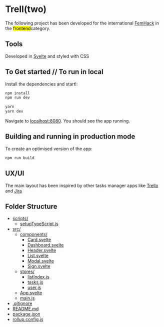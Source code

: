 # Trell(two)

The following project has been developed for the international [FemHack](https://nuwe.io/femhack) in the <mark>frontend</mark>category.

## Tools

Developed in [Svelte](https://svelte.dev/docs) and styled with CSS

## To Get started // To run in local

Install the dependencies and start!:

```bash
npm install
npm run dev

```

```bash
yarn
yarn dev
```

Navigate to [localhost:8080](http://localhost:8080). You should see the app running.

## Building and running in production mode

To create an optimised version of the app:

```bash
npm run build
```

## UX/UI

The main layout has been inspired by other tasks manager apps like [Trello](https://trello.com/) and [Jira](https://www.atlassian.com/software/jira)

## Folder Structure

- [scripts/](./svelte-nuwe-femhack/scripts)
  - [setupTypeScript.js](./svelte-nuwe-femhack/scripts/setupTypeScript.js)
- [src/](./svelte-nuwe-femhack/src)
  - [components/](./svelte-nuwe-femhack/src/components)
    - [Card.svelte](./svelte-nuwe-femhack/src/components/Card.svelte)
    - [Dashboard.svelte](./svelte-nuwe-femhack/src/components/Dashboard.svelte)
    - [Header.svelte](./svelte-nuwe-femhack/src/components/Header.svelte)
    - [List.svelte](./svelte-nuwe-femhack/src/components/List.svelte)
    - [Modal.svelte](./svelte-nuwe-femhack/src/components/Modal.svelte)
    - [Sign.svelte](./svelte-nuwe-femhack/src/components/Sign.svelte)
  - [stores/](./svelte-nuwe-femhack/src/stores)
    - [listIndex.js](./svelte-nuwe-femhack/src/stores/listIndex.js)
    - [tasks.js](./svelte-nuwe-femhack/src/stores/tasks.js)
    - [user.js](./svelte-nuwe-femhack/src/stores/user.js)
  - [App.svelte](./svelte-nuwe-femhack/src/App.svelte)
  - [main.js](./svelte-nuwe-femhack/src/main.js)
- [.gitignore](./svelte-nuwe-femhack/.gitignore)
- [README.md](./svelte-nuwe-femhack/README.md)
- [package.json](./svelte-nuwe-femhack/package.json)
- [rollup.config.js](./svelte-nuwe-femhack/rollup.config.js)
